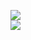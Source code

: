 [![](https://img.shields.io/badge/Made%20With-Github%20Spray-lightgrey.svg?style=for-the-badge&logo=github)](https://github.com/Annihil/github-spray#11345)  
[![](https://i.imgur.com/2DrTn0Z.gif)](https://github.com/Annihil/github-spray)